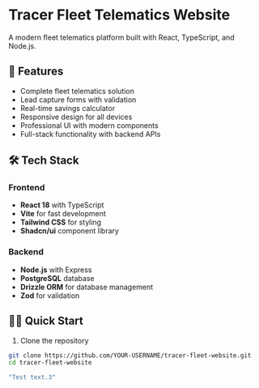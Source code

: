 # Tracer Fleet Telematics Website

A modern fleet telematics platform built with React, TypeScript, and Node.js.

## 🚀 Features

- Complete fleet telematics solution
- Lead capture forms with validation
- Real-time savings calculator
- Responsive design for all devices
- Professional UI with modern components
- Full-stack functionality with backend APIs

## 🛠️ Tech Stack

### Frontend
- **React 18** with TypeScript
- **Vite** for fast development
- **Tailwind CSS** for styling
- **Shadcn/ui** component library

### Backend
- **Node.js** with Express
- **PostgreSQL** database
- **Drizzle ORM** for database management
- **Zod** for validation

## 🏃‍♂️ Quick Start

1. Clone the repository
```bash
git clone https://github.com/YOUR-USERNAME/tracer-fleet-website.git
cd tracer-fleet-website

"Test text.3"